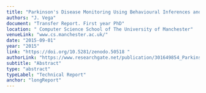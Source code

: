 ```yaml
---
title: "Parkinson's Disease Monitoring Using Behavioural Inferences and Smartphones"
authors: "J. Vega"
document: "Transfer Report. First year PhD"
location: " Computer Science School of The University of Manchester"
venueLink: "www.cs.manchester.ac.uk/"
date: "2015-09-01"
year: "2015"
link: "https://doi.org/10.5281/zenodo.50518 "
authorLink: "https://www.researchgate.net/publication/301649854_Parkinson's_Disease_monitoring_using_behavioural_inferences_and_smartphones"
subtitle: "Abstract"
type: "abstract"
typeLabel: "Technical Report"
anchor: "longReport"
---
```

